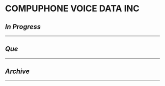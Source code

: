 # COMPUPHONE VOICE  DATA INC

## *In Progress*

--------------------

## *Que*

-----------------------------------
## *Archive*

-----------------------------------

